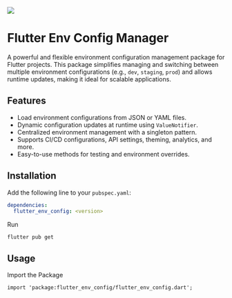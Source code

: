 <a href="https://www.buymeacoffee.com/AtanuSabyasachi"><img src="https://img.buymeacoffee.com/button-api/?text=Buy me a coffee&emoji=&slug=AtanuSabyasachi&button_colour=FFDD00&font_colour=000000&font_family=Poppins&outline_colour=000000&coffee_colour=ffffff" />
</a>

# Flutter Env Config Manager

A powerful and flexible environment configuration management package for Flutter projects. This package simplifies managing and switching between multiple environment configurations (e.g., `dev`, `staging`, `prod`) and allows runtime updates, making it ideal for scalable applications.

## Features

- Load environment configurations from JSON or YAML files.
- Dynamic configuration updates at runtime using `ValueNotifier`.
- Centralized environment management with a singleton pattern.
- Supports CI/CD configurations, API settings, theming, analytics, and more.
- Easy-to-use methods for testing and environment overrides.

## Installation

Add the following line to your `pubspec.yaml`:

```yaml
dependencies:
  flutter_env_config: <version>
```
Run
```
flutter pub get
```

## Usage
Import the Package
```
import 'package:flutter_env_config/flutter_env_config.dart';
```
